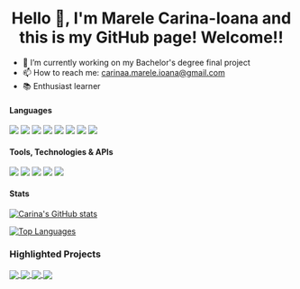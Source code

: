 <h1 align="center"> Hello 👋, I'm Marele Carina-Ioana and this is my GitHub page! Welcome!! </h1>

- 📝 I’m currently working on my Bachelor's degree final project
- 📫 How to reach me: carinaa.marele.ioana@gmail.com
- 📚 Enthusiast learner

#### Languages


![](https://img.shields.io/badge/C++-informational?style=flat&logo=c%2B%2B&logoColor=4d78c4&labelColor=dbdbdb)
![](https://img.shields.io/badge/C-informational?style=flat&logo=c&logoColor=001c96&labelColor=dbdbdb)
![](https://img.shields.io/badge/Java-jdk10&minus;15,%20JavaFX-informational?style=flat&logo=java&logoColor=c76d00&labelColor=dbdbdb)
![](https://img.shields.io/badge/python-3.6,3.8,3.9,3.10-informational?style=flat&logo=python&logoColor=0d4503&labelColor=dbdbdb)
![](https://img.shields.io/badge/SQL-MySQL,%20OracleSQL,%20SQLite3,%20MongoDB-informational?style=flat&logo=mariadb&logoColor=blue&labelColor=dbdbdb)
![](https://img.shields.io/badge/LaTeX-informational?style=flat&logo=latex&logoColor=0d4503&labelColor=dbdbdb)
![](https://img.shields.io/badge/HTML-5-informational?style=flat&logo=html5&logoColor=fc8c03&labelColor=dbdbdb)
![](https://img.shields.io/badge/CSS-3-informational?style=flat&logo=css3&logoColor=blue&labelColor=dbdbdb)


#### Tools, Technologies & APIs

![](https://img.shields.io/badge/OpenGL-informational?style=flat&logo=opengl&logoColor=red&labelColor=dbdbdb)
![](https://img.shields.io/badge/jupyter-informational?style=flat&logo=opengl&logoColor=red&labelColor=dbdbdb)
![](https://img.shields.io/badge/git-informational?style=flat&logo=git&logoColor=orange&labelColor=dbdbdb)
![](https://img.shields.io/badge/Jira-informational?style=flat&logo=atlassian&logoColor=blue&labelColor=dbdbdb)
![](https://img.shields.io/badge/Blender-informational?style=flat&logo=blender&logoColor=blue&labelColor=dbdbdb)



#### Stats

[![Carina's GitHub stats](https://github-readme-stats.vercel.app/api?username=carinamarele&count_private=true&show_icons=true&theme=dracula)](https://github.com/anuraghazra/github-readme-stats)

[![Top Languages](https://github-readme-stats.vercel.app/api/top-langs/?username=carinamarele&?count_private=true&langs_count=8&layout=compact&theme=dracula&exclude_repo=AR_DR_IMR_LPN)](https://github.com/anuraghazra/github-readme-stats)


### Highlighted Projects

<a href = "https://github.com/carinamarele/Flow-Free-Solver">
  <img src = "https://github-readme-stats.vercel.app/api/pin/?username=carinamarele&repo=Flow-Free-Solver&theme=dracula&hide_border" align = "center" />
</a>

<a href = "https://github.com/carinamarele/Programare_avansata">
  <img src = "https://github-readme-stats.vercel.app/api/pin/?username=carinamarele&repo=Programare_avansata&theme=dracula&hide_border" align = "center" />
</a>

<a href = "https://github.com/carinamarele/4-In-a-Row">
  <img src = "https://github-readme-stats.vercel.app/api/pin/?username=carinamarele&repo=4-In-a-Row&theme=dracula&hide_border" align = "center" />
</a>

<a href = "https://github.com/carinamarele/Ivy-Makeup-WebPage"> 
  <img src = "https://github-readme-stats.vercel.app/api/pin/?username=carinamarele&repo=Ivy-Makeup-WebPage&theme=dracula&hide_border" align = "center" />
</a>



<!--
**carinamarele/CarinaMarele** is a ✨ _special_ ✨ repository because its `README.md` (this file) appears on your GitHub profile.

Here are some ideas to get you started:

- 🔭 I’m currently working on ...
- 🌱 I’m currently learning ...
- 👯 I’m looking to collaborate on ...
- 🤔 I’m looking for help with ...
- 💬 Ask me about ...
- 📫 How to reach me: ...
- 😄 Pronouns: ...
- ⚡ Fun fact: ...
-->

